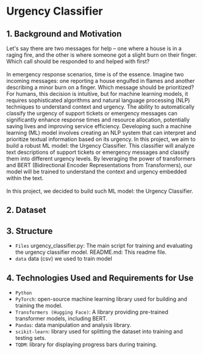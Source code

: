 # Urgency Classifier

## 1. Background and Motivation
Let's say there are two messages for help – one where a house is in a raging fire, and the other is where someone got a slight burn on their finger. Which call should be responded to and helped with first?
<br />
<br />
In emergency response scenarios, time is of the essence. Imagine two incoming messages: one reporting a house engulfed in flames and another describing a minor burn on a finger. Which message should be prioritized? For humans, this decision is intuitive, but for machine learning models, it requires sophisticated algorithms and natural language processing (NLP) techniques to understand context and urgency.
The ability to automatically classify the urgency of support tickets or emergency messages can significantly enhance response times and resource allocation, potentially saving lives and improving service efficiency. Developing such a machine learning (ML) model involves creating an NLP system that can interpret and prioritize textual information based on its urgency.
In this project, we aim to build a robust ML model: the Urgency Classifier. This classifier will analyze text descriptions of support tickets or emergency messages and classify them into different urgency levels. By leveraging the power of transformers and BERT (Bidirectional Encoder Representations from Transformers), our model will be trained to understand the context and urgency embedded within the text.
<br />
<br />
In this project, we decided to build such ML model: the Urgency Classifier.

## 2. Dataset

## 3. Structure
* `Files` urgency_classifier.py: The main script for training and evaluating the urgency classifier model. README.md: This readme file.
* `data` data (csv) we used to train model

## 4. Technologies Used and Requirements for Use
* `Python`
* `PyTorch`: open-source machine learning library used for building and training the model.
* `Transformers (Hugging Face)`: A library providing pre-trained transformer models, including BERT.
* `Pandas`: data manipulation and analysis library.
* `scikit-learn`: library used for splitting the dataset into training and testing sets.
* `TQDM`: library for displaying progress bars during training.
